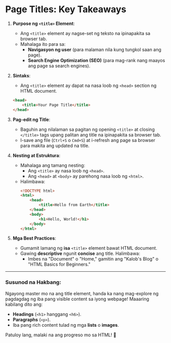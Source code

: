 # Page Titles: Key Takeaways

1. **Purpose ng `<title>` Element**:
   - Ang `<title>` element ay nagse-set ng teksto na ipinapakita sa browser tab.
   - Mahalaga ito para sa:
     - **Navigasyon ng user** (para malaman nila kung tungkol saan ang page).
     - **Search Engine Optimization (SEO)** (para mag-rank nang maayos ang page sa search engines).

2. **Sintaks**:
   - Ang `<title>` element ay dapat na nasa loob ng `<head>` section ng HTML document.
   ```html
   <head>
       <title>Your Page Title</title>
   </head>
   ```

3. **Pag-edit ng Title**:
   - Baguhin ang nilalaman sa pagitan ng opening `<title>` at closing `</title>` tags upang palitan ang title na ipinapakita sa browser tab.
   - I-save ang file (`Ctrl+S` o `Cmd+S`) at i-refresh ang page sa browser para makita ang updated na title.

4. **Nesting at Estruktura**:
   - Mahalaga ang tamang nesting:
     - Ang `<title>` ay nasa loob ng `<head>`.
     - Ang `<head>` at `<body>` ay parehong nasa loob ng `<html>`.
   - Halimbawa:
     ```html
     <!DOCTYPE html>
     <html>
         <head>
             <title>Hello from Earth</title>
         </head>
         <body>
             <h1>Hello, World!</h1>
         </body>
     </html>
     ```

5. **Mga Best Practices**:
   - Gumamit lamang ng **isa** `<title>` element bawat HTML document.
   - Gawing **descriptive** ngunit **concise** ang title. Halimbawa:
     - Imbes na "Document" o "Home," gamitin ang "Kalob's Blog" o "HTML Basics for Beginners."

---

### **Susunod na Hakbang**:
Ngayong master mo na ang title element, handa ka nang mag-explore ng pagdagdag ng iba pang visible content sa iyong webpage! Maaaring kabilang dito ang:
- **Headings** (`<h1>` hanggang `<h6>`).
- **Paragraphs** (`<p>`).
- Iba pang rich content tulad ng mga **lists** o **images**.

Patuloy lang, malaki na ang progreso mo sa HTML! 🎉